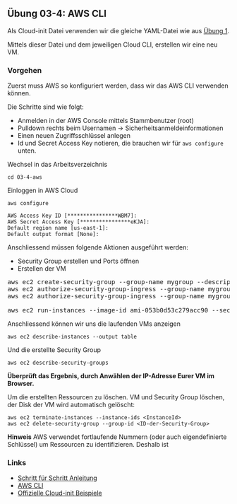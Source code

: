 ## Übung 03-4: AWS CLI

Als Cloud-init Datei verwenden wir die gleiche YAML-Datei wie aus [Übung 1](../01-1-iac/cloud-init-nginx.yaml).

Mittels dieser Datei und dem jeweiligen Cloud CLI, erstellen wir eine neu VM.

### Vorgehen

Zuerst muss AWS so konfiguriert werden, dass wir das AWS CLI verwenden können.

Die Schritte sind wie folgt:
* Anmelden in der AWS Console mittels Stammbenutzer (root)
* Pulldown rechts beim Usernamen -> Sicherheitsanmeldeinformationen
* Einen neuen Zugriffsschlüssel anlegen
* Id und Secret Access Key notieren, die brauchen wir für `aws configure` unten.

Wechsel in das Arbeitsverzeichnis

    cd 03-4-aws

Einloggen in AWS Cloud

    aws configure
 
    AWS Access Key ID [****************WBM7]:
    AWS Secret Access Key [****************eKJA]:
    Default region name [us-east-1]:
    Default output format [None]:
    
Anschliessend müssen folgende Aktionen ausgeführt werden:
* Security Group erstellen und Ports öffnen
* Erstellen der VM 

<pre>
aws ec2 create-security-group --group-name mygroup --description "Standard Ports"
aws ec2 authorize-security-group-ingress --group-name mygroup --protocol tcp --port 22 --cidr 0.0.0.0/0
aws ec2 authorize-security-group-ingress --group-name mygroup --protocol tcp --port 80 --cidr 0.0.0.0/0   
    
aws ec2 run-instances --image-id ami-053b0d53c279acc90 --security-group-ids mygroup --instance-type t2.micro --count 1 --user-data file://cloud-init.yaml 
</pre>

Anschliessend können wir uns die laufenden VMs anzeigen

    aws ec2 describe-instances --output table   
    
Und die erstellte Security Group

    aws ec2 describe-security-groups
    
**Überprüft das Ergebnis, durch Anwählen der IP-Adresse Eurer VM im Browser.**

Um die erstellten Ressourcen zu löschen. VM und Security Group löschen, der Disk der VM wird automatisch gelöscht:

    aws ec2 terminate-instances --instance-ids <InstanceId>
    aws ec2 delete-security-group --group-id <ID-der-Security-Group>
    
**Hinweis** AWS verwendet fortlaufende Nummern (oder auch eigendefinierte Schlüssel) um Ressourcen zu identifizieren. Deshalb ist 
    
### Links

* [Schritt für Schritt Anleitung](https://docs.aws.amazon.com/cli/latest/userguide/cli-services-ec2.html)         
* [AWS CLI](https://aws.amazon.com/de/cli/)
* [Offizielle Cloud-init Beispiele](https://cloudinit.readthedocs.io/en/latest/topics/examples.html)
